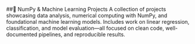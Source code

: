 ##🧠 NumPy & Machine Learning Projects
A collection of projects showcasing data analysis, numerical computing with NumPy, and foundational machine learning models. 
Includes work on linear regression, classification, and model evaluation—all focused on clean code, well-documented pipelines, and reproducible results.
